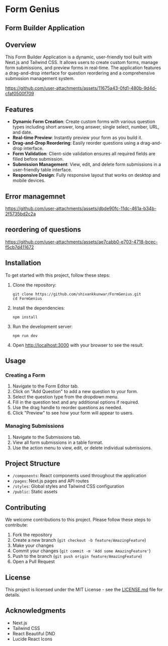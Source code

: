 # Form Genius

## Form Builder Application

## Overview

This Form Builder Application is a dynamic, user-friendly tool built with Next.js and Tailwind CSS. It allows users to create custom forms, manage form submissions, and preview forms in real-time. The application features a drag-and-drop interface for question reordering and a comprehensive submission management system.

https://github.com/user-attachments/assets/11675a43-0fd1-480b-9d4d-cfaf0500f709



## Features

- **Dynamic Form Creation**: Create custom forms with various question types including short answer, long answer, single select, number, URL, and date.
- **Real-time Preview**: Instantly preview your form as you build it.
- **Drag-and-Drop Reordering**: Easily reorder questions using a drag-and-drop interface.
- **Form Validation**: Client-side validation ensures all required fields are filled before submission.
- **Submission Management**: View, edit, and delete form submissions in a user-friendly table interface.
- **Responsive Design**: Fully responsive layout that works on desktop and mobile devices.


## Error managemnet 


https://github.com/user-attachments/assets/dbde90fc-11dc-461a-b34b-2f5735bd2c2a

## reordering of questions




https://github.com/user-attachments/assets/ae7cabb0-e703-4718-bcec-f5cb7d411672


## Installation

To get started with this project, follow these steps:

1. Clone the repository:
   ```
   git clone https://github.com/shivankkunwar/FormGenius.git
   cd FormGenius
   ```

2. Install the dependencies:
   ```
   npm install
   ```

3. Run the development server:
   ```
   npm run dev
   ```

4. Open [http://localhost:3000](http://localhost:3000) with your browser to see the result.

## Usage

### Creating a Form

1. Navigate to the Form Editor tab.
2. Click on "Add Question" to add a new question to your form.
3. Select the question type from the dropdown menu.
4. Fill in the question text and any additional options if required.
5. Use the drag handle to reorder questions as needed.
6. Click "Preview" to see how your form will appear to users.

### Managing Submissions

1. Navigate to the Submissions tab.
2. View all form submissions in a table format.
3. Use the action menu to view, edit, or delete individual submissions.

## Project Structure

- `/components`: React components used throughout the application
- `/pages`: Next.js pages and API routes
- `/styles`: Global styles and Tailwind CSS configuration
- `/public`: Static assets

## Contributing

We welcome contributions to this project. Please follow these steps to contribute:

1. Fork the repository
2. Create a new branch (`git checkout -b feature/AmazingFeature`)
3. Make your changes
4. Commit your changes (`git commit -m 'Add some AmazingFeature'`)
5. Push to the branch (`git push origin feature/AmazingFeature`)
6. Open a Pull Request

## License

This project is licensed under the MIT License - see the [LICENSE.md](LICENSE.md) file for details.

## Acknowledgments

- Next.js
- Tailwind CSS
- React Beautiful DND
- Lucide React Icons



